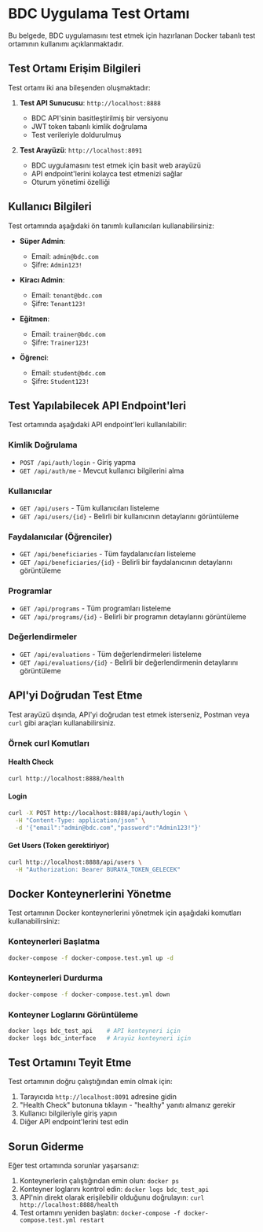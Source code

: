 # BDC Uygulama Test Ortamı

Bu belgede, BDC uygulamasını test etmek için hazırlanan Docker tabanlı test ortamının kullanımı açıklanmaktadır.

## Test Ortamı Erişim Bilgileri

Test ortamı iki ana bileşenden oluşmaktadır:

1. **Test API Sunucusu**: `http://localhost:8888`
   - BDC API'sinin basitleştirilmiş bir versiyonu
   - JWT token tabanlı kimlik doğrulama
   - Test verileriyle doldurulmuş

2. **Test Arayüzü**: `http://localhost:8091`
   - BDC uygulamasını test etmek için basit web arayüzü
   - API endpoint'lerini kolayca test etmenizi sağlar
   - Oturum yönetimi özelliği

## Kullanıcı Bilgileri

Test ortamında aşağıdaki ön tanımlı kullanıcıları kullanabilirsiniz:

- **Süper Admin**: 
  - Email: `admin@bdc.com`
  - Şifre: `Admin123!`

- **Kiracı Admin**: 
  - Email: `tenant@bdc.com`
  - Şifre: `Tenant123!`

- **Eğitmen**: 
  - Email: `trainer@bdc.com`
  - Şifre: `Trainer123!`

- **Öğrenci**: 
  - Email: `student@bdc.com`
  - Şifre: `Student123!`

## Test Yapılabilecek API Endpoint'leri

Test ortamında aşağıdaki API endpoint'leri kullanılabilir:

### Kimlik Doğrulama

- `POST /api/auth/login` - Giriş yapma
- `GET /api/auth/me` - Mevcut kullanıcı bilgilerini alma

### Kullanıcılar

- `GET /api/users` - Tüm kullanıcıları listeleme
- `GET /api/users/{id}` - Belirli bir kullanıcının detaylarını görüntüleme

### Faydalanıcılar (Öğrenciler)

- `GET /api/beneficiaries` - Tüm faydalanıcıları listeleme
- `GET /api/beneficiaries/{id}` - Belirli bir faydalanıcının detaylarını görüntüleme

### Programlar

- `GET /api/programs` - Tüm programları listeleme
- `GET /api/programs/{id}` - Belirli bir programın detaylarını görüntüleme

### Değerlendirmeler

- `GET /api/evaluations` - Tüm değerlendirmeleri listeleme
- `GET /api/evaluations/{id}` - Belirli bir değerlendirmenin detaylarını görüntüleme

## API'yi Doğrudan Test Etme

Test arayüzü dışında, API'yi doğrudan test etmek isterseniz, Postman veya `curl` gibi araçları kullanabilirsiniz.

### Örnek curl Komutları

#### Health Check
```bash
curl http://localhost:8888/health
```

#### Login
```bash
curl -X POST http://localhost:8888/api/auth/login \
  -H "Content-Type: application/json" \
  -d '{"email":"admin@bdc.com","password":"Admin123!"}'
```

#### Get Users (Token gerektiriyor)
```bash
curl http://localhost:8888/api/users \
  -H "Authorization: Bearer BURAYA_TOKEN_GELECEK"
```

## Docker Konteynerlerini Yönetme

Test ortamının Docker konteynerlerini yönetmek için aşağıdaki komutları kullanabilirsiniz:

### Konteynerleri Başlatma
```bash
docker-compose -f docker-compose.test.yml up -d
```

### Konteynerleri Durdurma
```bash
docker-compose -f docker-compose.test.yml down
```

### Konteyner Loglarını Görüntüleme
```bash
docker logs bdc_test_api    # API konteyneri için
docker logs bdc_interface   # Arayüz konteyneri için
```

## Test Ortamını Teyit Etme

Test ortamının doğru çalıştığından emin olmak için:

1. Tarayıcıda `http://localhost:8091` adresine gidin
2. "Health Check" butonuna tıklayın - "healthy" yanıtı almanız gerekir
3. Kullanıcı bilgileriyle giriş yapın
4. Diğer API endpoint'lerini test edin

## Sorun Giderme

Eğer test ortamında sorunlar yaşarsanız:

1. Konteynerlerin çalıştığından emin olun: `docker ps`
2. Konteyner loglarını kontrol edin: `docker logs bdc_test_api`
3. API'nin direkt olarak erişilebilir olduğunu doğrulayın: `curl http://localhost:8888/health`
4. Test ortamını yeniden başlatın: `docker-compose -f docker-compose.test.yml restart`